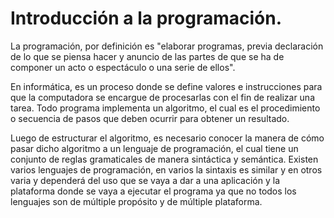 # Introducción a la programación.

La programación, por definición es "elaborar programas, previa declaración de lo que se piensa hacer y anuncio de las partes de que se ha de componer un acto o espectáculo o una serie de ellos".

En informática, es un proceso donde se define valores e instrucciones para que la computadora se encargue de procesarlas con el fin de realizar una tarea. Todo programa implementa un algoritmo, el cual es el procedimiento o secuencia de pasos que deben ocurrir para obtener un resultado.

Luego de estructurar el algoritmo, es necesario conocer la manera de cómo pasar dicho algoritmo a un lenguaje de programación, el cual tiene un conjunto de reglas gramaticales de manera sintáctica y semántica. Existen varios lenguajes de programación, en varios la sintaxis es similar y en otros varia y dependerá del uso que se vaya a dar a una aplicación y la plataforma donde se vaya a ejecutar el programa ya que no todos los lenguajes son de múltiple propósito y de múltiple plataforma.

